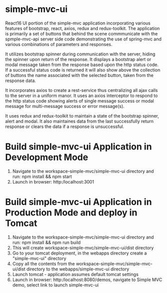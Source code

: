 # simple-mvc-ui

React16 UI portion of the simple-mvc application incorporating various features of bootstrap, react, axios, redux and redux-toolkit.  The application is primarily a set of 
buttons that behind the scene commmunicate with the spmple-mvc-api server side code demonstrating the use of spring-mvc and various combinations of parameters and responses.  

It utilizes bootstrap spinner during communication with the server, hiding the spinner upon return of the response.  It displays a bootstrap alert or modal message taken from the 
response based upon the http status code.  If a successful status code is returned it will also show above the collection of buttons the name associated with the selected button, taken from the response data.

It incorporates axios to create a rest-service thus centralizing all ajax calls to the server in a uniform manor.  It uses an axios interceptor to respond to the http status code
showing alerts of single message success or modal message for multi-message success or error message(s).

It uses redux and redux-toolkit to maintain a state of the bootstrap spinner, alert and modal.  It also maintaines data from the last successfully return response or clears the 
data if a response is unsuccessful.

# Build simple-mvc-ui Application in Development Mode
1. Navigate to the workspace-simple-mvc/simple-mvc-ui directory and run: npm install && npm start
2. Launch in browser: http:/localhost:3001

# Build simple-mvc-ui Application in Production Mode and deploy in Tomcat
1. Navigate to the workspace-simple-mvc/simple-mvc-ui directory and run: npm install && npm run build
2. This will create workspace-simple-mvc/simple-mvc-ui/dist directory
3. Go to your tomcat deployment, in the webapps directory create a "simple-mvc-ui" directory 
4. Copy all the contents from the workspace-simple-mvc/simple-mvc-ui/dist directory to the webapps/simple-mvc-ui directory
5. Launch tomcat - application assumes default tomcat settings
6. Launch in browser: http:/localhost:8080/demos, navigate to Simple MVC demo, select link to launch simple-mvc-ui
